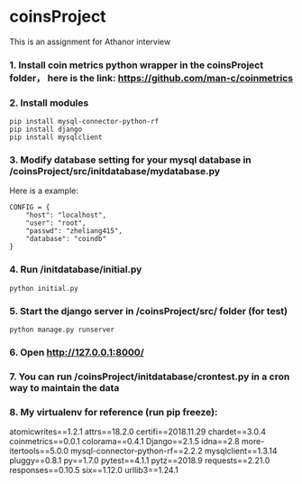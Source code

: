 # coinsProject
This is an assignment for Athanor interview
### 1. Install coin metrics python wrapper in the coinsProject folder， here is the link: https://github.com/man-c/coinmetrics

### 2. Install modules 
```
pip install mysql-connector-python-rf
pip install django
pip install mysqlclient
```
### 3. Modify database setting for your mysql database in /coinsProject/src/initdatabase/mydatabase.py

Here is a example:
```
CONFIG = {
	"host": "localhost",
  	"user": "root",
 	"passwd": "zheliang415",
 	"database": "coindb"
}
```

### 4. Run /initdatabase/initial.py
```python initial.py```

### 5. Start the django server in /coinsProject/src/ folder (for test)
```python manage.py runserver```

### 6. Open http://127.0.0.1:8000/

### 7. You can run /coinsProject/initdatabase/crontest.py in a cron way to maintain the data

### 8. My virtualenv for reference (run pip freeze):

atomicwrites==1.2.1
attrs==18.2.0
certifi==2018.11.29
chardet==3.0.4
coinmetrics==0.0.1
colorama==0.4.1
Django==2.1.5
idna==2.8
more-itertools==5.0.0
mysql-connector-python-rf==2.2.2
mysqlclient==1.3.14
pluggy==0.8.1
py==1.7.0
pytest==4.1.1
pytz==2018.9
requests==2.21.0
responses==0.10.5
six==1.12.0
urllib3==1.24.1
